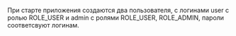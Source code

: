 При старте приложения создаются два пользователя, с логинами user с ролью ROLE_USER и admin с ролями ROLE_USER, ROLE_ADMIN, пароли соответсвуют логинам.
